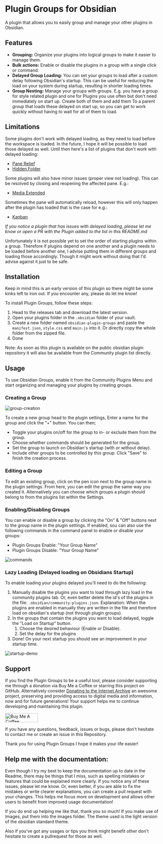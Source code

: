 # Plugin Groups for Obsidian

A plugin that allows you to easily group and manage your other plugins in Obsidian.

## Features

-   **Grouping:** Organize your plugins into logical groups to make it easier to manage them.
-   **Bulk actions:** Enable or disable the plugins in a group with a single click or command.
-   **Delayed Group Loading:** You can set your groups to load after a custom delay following Obsidian's startup. This can be useful for reducing the load on your system during startup, resulting in shorter loading times.
-   **Group Nesting:** Manage your groups with groups. E.g. you have a group for style related plugin and one for Plugins you use often but don't need immediately on start up. Create both of them and add them To a parent group that loads these delayed on start up, so you can get to work quickly without having to wait for all of them to load.

## Limitations

Some plugins don't work with delayed loading, as they need to load before the workspace is loaded. In the future, I hope it will be possible to load those delayed as well. Until then here's a list of plugins that don't work with delayed loading:

-	[Pane Relief](https://github.com/pjeby/pane-relief)
-	[Hidden Folder](https://github.com/ptrsvltns/hidden-folder-obsidian)

Some plugins will also have minor issues (proper view not loading). This can be resolved by closing and reopening the affected pane.
E.g.:

-   [Media Extended](https://github.com/aidenlx/media-extended)

Sometimes the pane will automatically reload, however this will only happen after the plugin has loaded that is the case for e.g.:

-   [Kanban](https://github.com/mgmeyers/obsidian-kanban)

_If you notice a plugin that has issues with delayed loading, please let me know or open a PR with the Plugin added to the list in this README.md_

Unfortunately it is not possible yet to set the order of starting plugins within a group. Therefore if plugins depend on one another and a plugin needs to be loaded before another one, I advise putting them in different groups and loading those accordingly. Though it might work without doing that I'd advise against it just to be safe.

## Installation

Keep in mind this is an early version of this plugin so there might be some kinks left to iron out. If you encounter any, please do let me know!

To install Plugin Groups, follow these steps:

1.  Head to the releases tab and download the latest version.
2.  Open your plugins folder in the `.obsidian` folder of your vault.
3.  Create a new folder named `obsidian-plugin-groups` and paste the `manifest.json`, `style.css` and `main.js` into it. Or directly copy the whole folder from the zipped file.
4.  Done

Note: As soon as this plugin is available on the public obsidian plugin repository it will also be available from the Community plugin list directly.

## Usage

To use Obsidian Groups, enable it from the Community Plugins Menu and start organizing and managing your plugins by creating groups.

### Creating a Group

![group-creation](https://raw.githubusercontent.com/Mocca101/obsidian-plugin-groups/master/images/group-creation.gif)

To create a new group head to the plugin settings, Enter a name for the group and click the "+" button. You can then;

-   Toggle your plugins on/off for the group to in- or exclude them from the group.
-   Choose whether commands should be generated for the group.
-   Set the group to launch on Obsidian's startup (with or without delay).
-   Include other groups to be controlled by this group.
    Click "Save" to finish the creation process.

### Editing a Group

To edit an existing group, click on the pen icon next to the group name in the plugin settings. From here, you can edit the group the same way you created it.
Alternatively you can choose which groups a plugin should belong to from the plugins list within the Settings.

### Enabling/Disabling Groups

You can enable or disable a group by clicking the "On" & "Off" buttons next to the group name in the plugin settings. If enabled, sou can also use the following commands in the command panel to enable or disable your groups:

-   Plugin Groups Enable: "Your Group Name"
-   Plugin Groups Disable: "Your Group Name"

![commands](https://raw.githubusercontent.com/Mocca101/obsidian-plugin-groups/master/images/commands.gif)

### Lazy Loading (Delayed loading on Obsidians Startup)

To enable loading your plugins delayed you'll need to do the following:

1. Manually disable the plugins you want to load through lazy load in the community plugins tab. Or, even better delete the id's of the plugins in the file: `.obsidian/community-plugins.json`.
   Explanation: When the plugins are enabled in manually they are written in the file and therefore load on obsidian's startup (not through plugin groups).
2. In the groups that contain the plugins you want to load delayed, toggle the "Load on Startup" button.
    1. Choose the desired behaviour (Enable or Disable).
    2. Set the delay for the plugins
3. Done! On your next startup you should see an improvement in your startup time.

![startup-demo](https://raw.githubusercontent.com/Mocca101/obsidian-plugin-groups/master/images/Startup-Demo.gif)

## Support

If you find the Plugin Groups to be a useful tool, please consider supporting me through a donation via Buy Me a Coffee or starring this project on GitHub. Alternatively consider [Donating to the Internet Archive](https://archive.org/donate/) an awesome project, preserving and providing access to digital media and information, now and for future generations!
Your support helps me to continue developing and maintaining this plugin.

<a href="https://www.buymeacoffee.com/Mocca101" target="_blank"><img src="https://cdn.buymeacoffee.com/buttons/v2/default-violet.png" alt="Buy Me A Coffee" style="height: 30px !important;width: 108px !important;" ></a>

If you have any questions, feedback, issues or bugs, please don't hesitate to contact me or create an issue in this Repository.

Thank you for using Plugin Groups I hope it makes your life easier!

## Help me with the documentation:

Even though I try my best to keep the documentation up to date in the Readme, there may be things that I miss, such as spelling mistakes or features that could be explained more clearly. If you notice any of these issues, please let me know. Or, even better, if you are able to fix the mistakes or write clearer explanations, you can create a pull request with your changes. This helps me focus more on development and allows other users to benefit from improved usage documentation!

If you do end up helping me like that, thank you so much! If you make use of Images, put them into the images folder. The theme used is the light version of the obsidian standard theme.

Also if you've got any usages or tips you think might benefit other don't hesitate to create a pullrequest for those as well.
